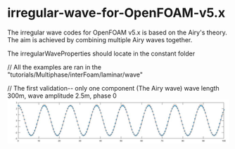 # irregular-wave-for-OpenFOAM-v5.x
The irregular wave codes for OpenFOAM v5.x is based on the Airy's theory. The aim is achieved by combining multiple Airy waves together.

The irregularWaveProperties should locate in the constant folder

// All the examples are ran in the "tutorials/Multiphase/interFoam/laminar/wave"

// The first validation-- only one component (The Airy wave)
wave length 300m, wave amplitude 2.5m, phase 0 
![image](https://github.com/hhkbob/irregular-wave-for-OpenFOAM-v5.x/blob/master/RemeImage/Onecomponent.jpg)
